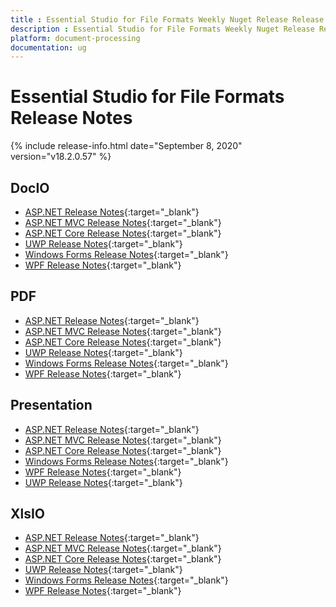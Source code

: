 ```yaml
---
title : Essential Studio for File Formats Weekly Nuget Release Release Notes  
description : Essential Studio for File Formats Weekly Nuget Release Release Notes  
platform: document-processing
documentation: ug
---
```


# Essential Studio for File Formats  Release Notes  

{% include release-info.html date="September 8, 2020" version="v18.2.0.57" %} 

## DocIO

* [ASP.NET Release Notes](/aspnet/release-notes/v18.2.0.57#docio){:target="_blank"}
* [ASP.NET MVC Release Notes](/aspnetmvc/release-notes/v18.2.0.57#docio){:target="_blank"}
* [ASP.NET Core Release Notes](/aspnet-core/release-notes/v18.2.0.57#docio){:target="_blank"}
* [UWP Release Notes](/uwp/release-notes/v18.2.0.57#docio){:target="_blank"}
* [Windows Forms Release Notes](/windowsforms/release-notes/v18.2.0.57#docio){:target="_blank"}
* [WPF Release Notes](/wpf/release-notes/v18.2.0.57#docio){:target="_blank"}


## PDF

* [ASP.NET Release Notes](/aspnet/release-notes/v18.2.0.57#pdf){:target="_blank"}
* [ASP.NET MVC Release Notes](/aspnetmvc/release-notes/v18.2.0.57#pdf){:target="_blank"}
* [ASP.NET Core Release Notes](/aspnet-core/release-notes/v18.2.0.57#pdf){:target="_blank"}
* [UWP Release Notes](/uwp/release-notes/v18.2.0.57#pdf){:target="_blank"}
* [Windows Forms Release Notes](/windowsforms/release-notes/v18.2.0.57#pdf){:target="_blank"}
* [WPF Release Notes](/wpf/release-notes/v18.2.0.57#pdf){:target="_blank"}


## Presentation

* [ASP.NET Release Notes](/aspnet/release-notes/v18.2.0.57#presentation){:target="_blank"}
* [ASP.NET MVC Release Notes](/aspnetmvc/release-notes/v18.2.0.57#presentation){:target="_blank"}
* [ASP.NET Core Release Notes](/aspnet-core/release-notes/v18.2.0.57#presentation){:target="_blank"}
* [Windows Forms Release Notes](/windowsforms/release-notes/v18.2.0.57#presentation){:target="_blank"}
* [WPF Release Notes](/wpf/release-notes/v18.2.0.57#presentation){:target="_blank"}
* [UWP Release Notes](/uwp/release-notes/v18.2.0.57#presentation){:target="_blank"}


## XlsIO

* [ASP.NET Release Notes](/aspnet/release-notes/v18.2.0.57#xlsio){:target="_blank"}
* [ASP.NET MVC Release Notes](/aspnetmvc/release-notes/v18.2.0.57#xlsio){:target="_blank"}
* [ASP.NET Core Release Notes](/aspnet-core/release-notes/v18.2.0.57#xlsio){:target="_blank"}
* [UWP Release Notes](/uwp/release-notes/v18.2.0.57#xlsio){:target="_blank"}
* [Windows Forms Release Notes](/windowsforms/release-notes/v18.2.0.57#xlsio){:target="_blank"}
* [WPF Release Notes](/wpf/release-notes/v18.2.0.57#xlsio){:target="_blank"}